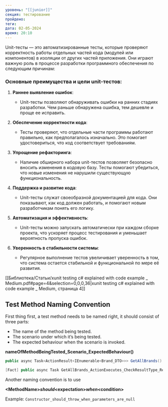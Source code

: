 ```yaml
---
уровень: "[[junior]]"
секция: тестирование
пройдено: 
теги: 
дата: 02-05-2024
время: 20:10
---
```


Unit-тесты — это автоматизированные тесты, которые проверяют корректность работы отдельных частей кода (модулей или компонентов) в изоляции от других частей приложения. Они играют важную роль в процессе разработки программного обеспечения по следующим причинам:

### Основные преимущества и цели unit-тестов:

1. **Раннее выявление ошибок**:
    
    - Unit-тесты позволяют обнаруживать ошибки на ранних стадиях разработки. Чем раньше обнаружена ошибка, тем дешевле и проще ее исправить.
2. **Обеспечение корректности кода**:
    
    - Тесты проверяют, что отдельные части программы работают правильно, как предполагалось изначально. Это помогает удостовериться, что код соответствует требованиям.
3. **Упрощение рефакторинга**:
    
    - Наличие обширного набора unit-тестов позволяет безопасно вносить изменения в кодовую базу. Тесты помогают убедиться, что новые изменения не нарушили существующую функциональность.
4. **Поддержка и развитие кода**:
    
    - Unit-тесты служат своеобразной документацией для кода. Они показывают, как код должен работать, и помогают новым разработчикам понять его логику.
5. **Автоматизация и эффективность**:
    
    - Unit-тесты можно запускать автоматически при каждом сборке проекта, что ускоряет процесс тестирования и уменьшает вероятность пропуска ошибок.
6. **Уверенность в стабильности системы**:
    
    - Регулярное выполнение тестов увеличивает уверенность в том, что система остается стабильной и функциональной по мере её развития.

[[Библиотека/Статьи/xunit testing c# explained with code example _ Medium.pdf#page=4&selection=0,0,0,36|xunit testing c# explained with code example _ Medium, страница 4]]

## Test Method Naming Convention

First thing first, a test method needs to be named right, it should consist of three parts:

- The name of the method being tested.
- The scenario under which it’s being tested.
- The expected behaviour when the scenario is invoked.

**nameOfMethodBeingTested_Scenario_ExpectedBehaviour()**

```c#
public async Task<ActionResult<IEnumerable<Brand_DTO>>> GetAllBrands() { }

[Fact] public async Task GetAllBrands_ActionExecutes_CheckResultType_ReturnsBrand_DTOs { }
```

Another naming convention is to use 

**\<MethodName>_should_\<expectation>_when_\<condition>**

Example: `Constructor_should_throw_when_parameters_are_null`